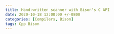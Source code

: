 ```yaml
---
title: Hand-written scanner with Bison's C API
date: 2020-10-18 12:00:00 +/-0800
categories: [Compilers, Bison]
tags: Cpp Bison
---
```

